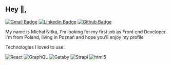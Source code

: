 ## Hey 👋, 
[![Gmail Badge](https://img.shields.io/badge/c14438?style=flat&logo=Gmail&logoColor=white&link=mailto:michal.nitka.work@gmail.com)](mailto:michal.nitka.work@gmail.com) 
[![Linkedin Badge](https://img.shields.io/badge/-0072b1?style=flat&logo=Linkedin&logoColor=white&link=https://www.linkedin.com/in/michal-nitka1991/)](https://www.linkedin.com/in/michal-nitka1991/) [![Github Badge](https://img.shields.io/badge/-grey?style=flat&logo=github&logoColor=white&link=https://github.com/michalnitka/)](https://www.github.com/michalnitka/) <p align='left'>My name is Michał Nitka, I'm looking for my first job as Front end Developer. I'm from Poland, living in Poznań and hope you'll enjoy my profile
</p>
<p>Technologies I loved to use:</p>
<p>
<img alt="React" src="https://img.shields.io/badge/-React-45b8d8?style=flat-square&logo=react&logoColor=white" />
<img alt="GraphQL" src="https://img.shields.io/badge/-GraphQL-E10098?style=flat-square&logo=graphql&logoColor=white" />
 <img alt="Gatsby" src="https://img.shields.io/badge/-Gatsby-6B4495?style=flat-square&logo=gatsby&logoColor=white" />
 <img alt="Strapi" src="https://img.shields.io/badge/-Strapi-3890EA?style=flat-square&logo=strapi&logoColor=white" />
  <img alt="html5" src="https://img.shields.io/badge/-HTML5-E34F26?style=flat-square&logo=html5&logoColor=white" />
 </p>


<!--
**michalnitka/michalnitka** is a ✨ _special_ ✨ repository because its `README.md` (this file) appears on your GitHub profile.

Here are some ideas to get you started:

- 🔭 I’m currently working on ...
- 🌱 I’m currently learning ...
- 👯 I’m looking to collaborate on ...
- 🤔 I’m looking for help with ...
- 💬 Ask me about ...
- 📫 How to reach me: ...
- 😄 Pronouns: ...
- ⚡ Fun fact: ...
-->
